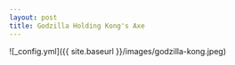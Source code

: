 ```yaml
---
layout: post
title: Godzilla Holding Kong's Axe
---
```


![_config.yml]({{ site.baseurl }}/images/godzilla-kong.jpeg)


